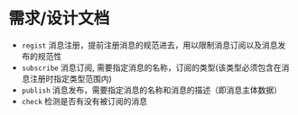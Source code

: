 # 需求/设计文档
  * `regist` 消息注册，提前注册消息的规范进去，用以限制消息订阅以及消息发布的规范性
  * `subscribe` 消息订阅, 需要指定消息的名称，订阅的类型(该类型必须包含在消息注册时指定类型范围内)
  * `publish` 消息发布，需要指定消息的名称和消息的描述（即消息主体数据）
  * `check` 检测是否有没有被订阅的消息
